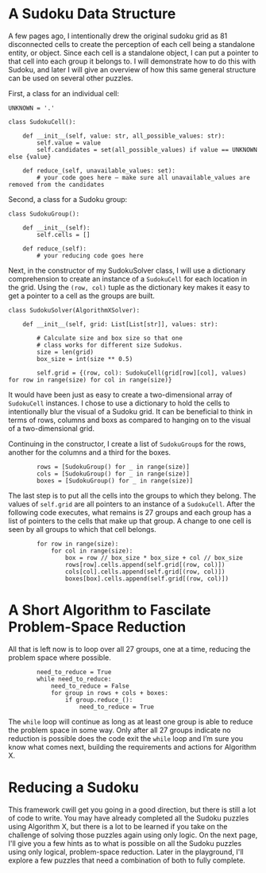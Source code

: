 # A Sudoku Data Structure

A few pages ago, I intentionally drew the original sudoku grid as 81 disconnected cells to create the perception of each cell being a standalone entity, or object. Since each cell is a standalone object, I can put a pointer to that cell into each group it belongs to. I will demonstrate how to do this with Sudoku, and later I will give an overview of how this same general structure can be used on several other puzzles.

First, a class for an individual cell:

```
UNKNOWN = '.'

class SudokuCell():

    def __init__(self, value: str, all_possible_values: str):
        self.value = value
        self.candidates = set(all_possible_values) if value == UNKNOWN else {value}

    def reduce_(self, unavailable_values: set):
        # your code goes here – make sure all unavailable_values are removed from the candidates
```

Second, a class for a Sudoku group:

```
class SudokuGroup():

    def __init__(self):
        self.cells = []

    def reduce_(self):
        # your reducing code goes here
```

Next, in the constructor of my SudokuSolver class, I will use a dictionary comprehension to create an instance of a `SudokuCell` for each location in the grid. Using the `(row, col)` tuple as the dictionary key makes it easy to get a pointer to a cell as the groups are built.

```
class SudokuSolver(AlgorithmXSolver):

    def __init__(self, grid: List[List[str]], values: str):

        # Calculate size and box size so that one 
        # class works for different size Sudokus.
        size = len(grid)
        box_size = int(size ** 0.5)

        self.grid = {(row, col): SudokuCell(grid[row][col], values) for row in range(size) for col in range(size)}

```
It would have been just as easy to create a two-dimensional array of `SudokuCell` instances. I chose to use a dictionary to hold the cells to intentionally blur the visual of a Sudoku grid. It can be beneficial to think in terms of rows, columns and boxs as compared to hanging on to the visual of a two-dimensional grid.

Continuing in the constructor, I create a list of `SudokuGroup`s for the rows, another for the columns and a third for the boxes.

```
        rows = [SudokuGroup() for _ in range(size)]
        cols = [SudokuGroup() for _ in range(size)]
        boxes = [SudokuGroup() for _ in range(size)]
```

The last step is to put all the cells into the groups to which they belong. The values of `self.grid` are all pointers to an instance of a `SudokuCell`. After the following code executes, what remains is 27 groups and each group has a list of pointers to the cells that make up that group. A change to one cell is seen by all groups to which that cell belongs.

```
        for row in range(size):
            for col in range(size):
                box = row // box_size * box_size + col // box_size
                rows[row].cells.append(self.grid[(row, col)])
                cols[col].cells.append(self.grid[(row, col)])
                boxes[box].cells.append(self.grid[(row, col)])

```

# A Short Algorithm to Fascilate Problem-Space Reduction

All that is left now is to loop over all 27 groups, one at a time, reducing the problem space where possible.

```
        need_to_reduce = True
        while need_to_reduce:
            need_to_reduce = False
            for group in rows + cols + boxes:
                if group.reduce_():
                    need_to_reduce = True
```

The `while` loop will continue as long as at least one group is able to reduce the problem space in some way. Only after all 27 groups indicate no reduction is possible does the code exit the `while` loop and I’m sure you know what comes next, building the requirements and actions for Algorithm X.

# Reducing a Sudoku

This framework cwill get you going in a good direction, but there is still a lot of code to write. You may have already completed all the Sudoku puzzles using Algorithm X, but there is a lot to be learned if you take on the challenge of solving those puzzles again using only logic. On the next page, I'll give you a few hints as to what is possible on all the Sudoku puzzles using only logical, problem-space reduction. Later in the playground, I'll explore a few puzzles that need a combination of both to fully complete.
